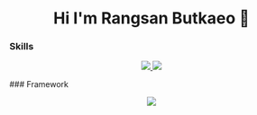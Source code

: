 ### <h1 align="center">Hi I'm Rangsan Butkaeo 👋</h1> 


### Skills
<p align="center">
  <a href="https://skillicons.dev">
    <img src="https://skillicons.dev/icons?i=java,php,js,ts,c,cs,go" />
  </a>
   <a href="https://skillicons.dev">
    <img src="https://skillicons.dev/icons?i=git,github,docker,figma,jenkins" />
  </a>
</p>
### Framework
<p align="center">
  <a href="https://skillicons.dev">
    <img src="https://skillicons.dev/icons?i=bootstrap,dotnet,react,nodejs" />
  </a>
</p>
